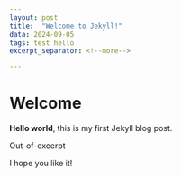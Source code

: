 ```yaml
---
layout: post
title:  "Welcome to Jekyll!"
data: 2024-09-05
tags: test hello
excerpt_separator: <!--more-->

---
```


# Welcome

**Hello world**, this is my first Jekyll blog post.
<!--more-->
Out-of-excerpt

I hope you like it!